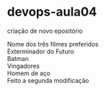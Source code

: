# devops-aula04
criação de novo epositório

Nome dos três filmes preferidos<br/>
Exterminador do Futuro<br/>
Batman<br/>
Vingadores<br/>
Homem de aço<br/>
Feito a segunda modificação<br/>
